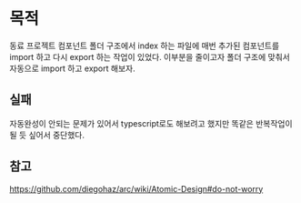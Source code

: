 # 목적

동료 프로젝트 컴포넌트 폴더 구조에서 index 하는 파일에 매번 추가된 컴포넌트를 import 하고 다시 export 하는 작업이 있었다. 
이부분을 줄이고자 폴더 구조에 맞춰서 자동으로 import 하고 export 해보자.

## 실패

자동완성이 안되는 문제가 있어서 typescript로도 해보려고 했지만 똑같은 반복작업이 될 듯 싶어서 중단했다.

## 참고 

https://github.com/diegohaz/arc/wiki/Atomic-Design#do-not-worry